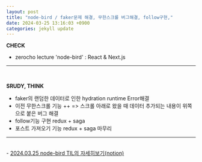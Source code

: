 ```yaml
---
layout: post
title: "node-bird / faker문제 해결, 무한스크롤 버그해결, follow구현,"
date: 2024-03-25 13:16:03 +0900
categories: jekyll update
---
```


<b>CHECK</b>

- zerocho lecture 'node-bird' : React & Next.js
  <br>

---

<br>

<b> SRUDY, THINK </b>

- faker의 랜덤한 데이터로 인한 hydration runtime Error해결
- 이전 무한스크롤 기능 ++ => 스크롤 아래로 왔을 때 데이터 추가되는 내용이 위쪽으로 붙은 버그 해결
- follow기능 구현 redux + saga
- 포스트 가져오기 기능 redux + saga 마무리
  <br>

---

<br>
- <a href='https://www.notion.so/fun-blog/next-js-hydration-Error-bug-4355d08b9e1842e2bd782e3cba9ba195' target="_blank" rel="noreferrer noopener">2024.03.25 node-bird TIL의 자세히보기(notion)</a>
